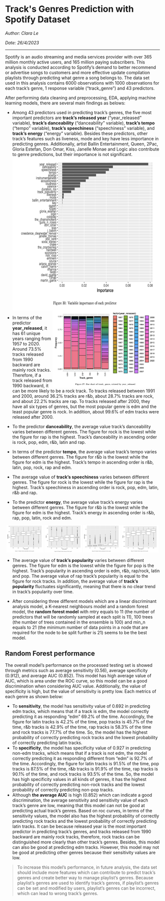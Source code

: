 # Track's Genres Prediction with Spotify Dataset
_Author: Clara Le_

_Date: 26/4/2023_

---
Spotify is an audio streaming and media services provider with over 365 million monthly active users, and 165 million paying subscribers. This analysis is conducted according to Spotify’s demand to better recommend or advertise songs to customers and more effective update compilation playlists through predicting what genre a song belongs to. The data set used in this analysis contains 6000 observations with 1000 observations for each track’s genre, 1 response variable (“track_genre”) and 43 predictors. 

After performing data cleaning and preprocessing, EDA, applying machine learning models, there are several main findings as belows:
+ Among 43 predictors used in predicting track’s genres, the five most important predictors are **track’s released year** (“year_released” variable), **track’s danceability** (“danceability” variable), **track’s tempo** (“tempo” variable), **track’s speechiness** (“speechiness” variable), and **track’s energy** (“energy” variable). Besides these predictors, other track’s features such as liveness, mode and key have less importance in predicting genres. Additionally, artist Ballin Entertainment, Queen, 2Pac, Gloria Estefan, Don Omar, Kiss, Janelle Monae and Logic also contribute to genre predictions, but their importance is not significant.
<a href="url"><img src="https://github.com/Tien-le98/DA_Project_Spotify/blob/main/feature_importance" align="center" height="500" width="700" ></a>
<a href="url"><img src="https://github.com/Tien-le98/DA_Project_Spotify/blob/main/year_released" align="right" height="250" width="350" ></a>
+ In terms of the predictor **year_released**, it has 61 unique years ranging from 1957 to 2020. Around 73.5% tracks released from 1990 backward are mainly rock tracks. Therefore, if a track released from 1990 backward, it can be more likely to be a rock track. To tracks released between 1991 and 2000, around 36.2% tracks are r&b, about 28.7% tracks are rock, and about 22.2% tracks are rap. To tracks released after 2000, they have all six types of genres, but the most popular genre is edm and the least popular genre is rock. In addition, about 99.6% of edm tracks were released after 2000.

+ To the predictor **danceability**, the average value track’s danceability varies between different genres. The figure for rock is the lowest while the figure for rap is the highest. Track’s danceability in ascending order is rock, pop, edm, r&b, latin and rap.
+ In terms of the predictor **tempo**, the average value track’s tempo varies between different genres. The figure for r&b is the lowest while the figure for edm is the highest. Track’s tempo in ascending order is r&b, latin, pop, rock, rap and edm.
+ The average value of **track’s speechiness** varies between different genres. The figure for rock is the lowest while the figure for rap is the highest. Track’s speechiness in ascending order is rock, pop, edm, latin, r&b and rap.
+ To the predictor **energy**, the average value track’s energy varies between different genres. The figure for r&b is the lowest while the figure for edm is the highest. Track’s energy in ascending order is r&b, rap, pop, latin, rock and edm.

<p align="center" width="100%">
    <img width="24%" src="https://github.com/Tien-le98/DA_Project_Spotify/blob/main/danceability">
    <img width="24%" src="https://github.com/Tien-le98/DA_Project_Spotify/blob/main/tempo">
    <img width="24%" src="https://github.com/Tien-le98/DA_Project_Spotify/blob/main/speechiness">
 <img width="24%" src="https://github.com/Tien-le98/DA_Project_Spotify/blob/main/energy_plot">
</p>

+ The average value of **track’s popularity** varies between different genres. The figure for edm is the lowest while the figure for pop is the highest. Track’s popularity in ascending order is edm, r&b, rap/rock, latin and pop. The average value of rap track’s popularity is equal to the figure for rock tracks. In addition, the average value of **track’s popularity** fluctuates significantly, meaning that there is no clear trend in track’s popularity over time.


+ After considering three different models which are a linear discriminant analysis model, a K-nearest neighbours model and a random forest model, the **random forest model** with mtry equals to 11 (the number of predictors that will be randomly sampled at each split is 11), 100 trees (the number of trees contained in the ensemble is 100) and min_n equals to 21 (the minimum number of data points in a node that are required for the node to be split further is 21) seems to be the best model.

## Random Forest performance
The overall model’s performance on the processed testing set is showed through metrics such as average sensitivity (0.56), average specificity (0.912), and average AUC (0.852). This model has high average value of AUC, which is area under the ROC curve, so this model can be a good discrimination when considering AUC value. Additionally, the value of specificity is high, but the value of sensitivity is pretty low. Each metrics of each genre as shown below:
+ To **sensitivity**, the model has sensitivity value of 0.692 in predicting edm tracks, which means that if a track is edm, the model correctly predicting it as responding “edm” 69.2% of the time. Accordingly, the figure for latin tracks is 42.2% of the time, pop tracks is 45.7% of the time, r&b tracks is 42.9% of the time, rap tracks is 58.3% of the time and rock tracks is 77.7% of the time. So, the model has the highest probability of correctly predicting rock tracks and the lowest probability of correctly predicting latin tracks.
+ To **specificity**, the model has specificity value of 0.927 in predicting non-edm tracks, which means that if a track is not edm, the model correctly predicting it as responding different from “edm” is 92.7% of the time. Accordingly, the figure for latin tracks is 91.5% of the time, pop tracks is 87.5% of the time, r&b tracks is 91.9% of the time, rap tracks is 90.1% of the time, and rock tracks is 93.5% of the time. So, the model has high specificity values in all kinds of genres, it has the highest probability of correctly predicting non-rock tracks and the lowest probability of correctly predicting non-pop tracks.
+ Although **the average AUC** is high (0.852) which can indicate a good discrimination, the average sensitivity and sensitivity value of each track’s genre are low, meaning that this model can not be good at predicting actual track’s genres. Based on roc curves, in terms of the sensitivity values, the model also has the highest probability of correctly predicting rock tracks and the lowest probability of correctly predicting latin tracks. It can be because released year is the most important predictor in predicting track’s genres, and tracks released from 1990 backward are mainly rock tracks, therefore, rock tracks can be distinguished more clearly than other track’s genres. Besides, this model can also be good at predicting edm tracks. However, this model may not be good at predicting other genres because their sensitivity values are low.
 
> To increase this model’s performance, in future analysis, the data set should include more features which can contribute to predict track’s genres and create better way to manage playlist’s genres. Because playlist’s genres are used to identify track’s genres, if playlist’s genres can be set and modified by users, playlist’s genres can be incorrect, which can lead to wrong track’s genres.

